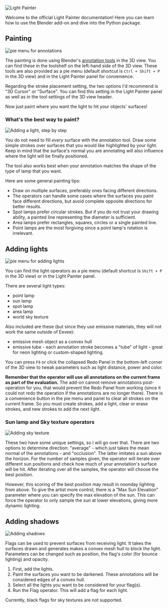 ![Light Painter](/assets/logo.png)

Welcome to the official Light Painter documentation!
Here you can learn how to use the Blender add-on and dive into the Python package.

## Painting

![pie menu for annotations](/assets/pie_menu_paint.png)

The painting is done using Blender's
[annotation tools](https://docs.blender.org/manual/en/latest/interface/annotate_tool.html)
in the 3D view.
You can find these in the toolshelf on the left-hand side of the 3D view.
These tools are also provided as a pie menu
(default shortcut is `Ctrl + Shift + P` in the 3D view)
and in the Light Painter panel for convenience.

Regarding the stroke placement setting,
the two options I'd recommend is "3D Cursor" or "Surface".
You can find this setting in the Light Painter panel as well
as in the tool settings of the 3D view header.

Now just paint where you want the light to hit your objects' surfaces!

### What's the best way to paint?

![Adding a light, step by step](/assets/painting_steps.gif)

You do not need to fill _every_ surface with the annotation tool.
Draw some simple strokes over surfaces that you would like highlighted by your light.
Keep in mind that the surface's normal you are annotating
will also influence where the light will be finally positioned.

The tool also works best
when your annotation matches the shape of the type of lamp that you want.

Here are some general painting tips:

- Draw on multiple surfaces, preferably ones facing different directions.
- The operators can handle some cases where the surfaces you paint face different directions,
  but avoid complete opposite directions for better results.
- Spot lamps prefer circular strokes.
  But if you do not trust your drawing ability,
  a painted line representing the diameter is sufficient.
- Area lamps prefer rectangles, squares, circles or a single painted line.
- Point lamps are the most forgiving since a point lamp's rotation is irrelevant.

## Adding lights

![pie menu for adding lights](/assets/pie_menu_light.png)

You can find the light operators as a pie menu
(default shortcut is `Shift + P` in the 3D view)
or in the Light Painter panel.

There are several light types:

- point lamp
- sun lamp
- spot lamp
- area lamp
- world sky texture

Also included are these (but since they use emissive materials,
they will not work the same outside of Eevee):

- emissive mesh object as a convex hull
- emissive tube - each annotation stroke becomes a "tube" of light -
  great for neon lighting or custom-shaped lighting.

You can press `F9` or click the collapsed Redo Panel in the bottom-left corner of the 3D view
to tweak parameters such as light distance, power and color.

**Remember that the operator will use all annotations on
the current frame as part of the evaluation.**
The add-on cannot remove annotations post-operation for you, 
that would prevent the Redo Panel from working
(since it could not redo the operation if the annotations are no longer there).
There is a convenience button in the pie menu and panel
to clear all strokes on the current frame.
So you must create strokes, add a light, clear or erase strokes,
and new strokes to add the next light.

### Sun lamp and Sky texture operators

![Adding sky texture](/assets/sky_texture.gif)

These two have some unique settings, so I will go over that.
There are two options to determine direction: "average" -
which just takes the mean normal of the annotations -
and "occlusion". The latter imitates a sun above the horizon.
For the number of samples given, the operator will iterate over different sun positions
and check how much of your annotation's surface will be hit.
After iterating over all the samples, the operator will choose the best position.

However, this scoring of the best position may result in noonday lighting from above.
To give the artist more control, there is a "Max Sun Elevation" parameter
where you can specify the max elevation of the sun.
This can force the operator to only sample the sun at lower elevations,
giving more dynamic lighting.

## Adding shadows

![Adding shadows](/assets/shadow_card.gif)

Flags can be used to prevent surfaces from receiving light.
It takes the surfaces drawn and generates makes a convex mesh hull to block the light.
Parameters can be changed such as position, the flag's color (for bounce lighting) and opacity.

1. First, add the lights.
2. Paint the surfaces you want to be darkened.
   These annotations will be considered edges of a convex hull.
3. Select all the lights you want to be considered for your flag(s).
4. Run the Flag operator. This will add a flag for each light.

Currently, black flags for sky textures are not supported.